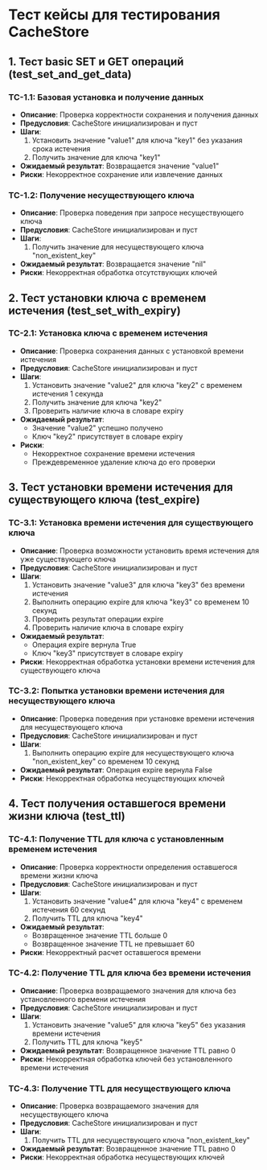 # Тест кейсы для тестирования CacheStore

## 1. Тест basic SET и GET операций (test_set_and_get_data)

### TC-1.1: Базовая установка и получение данных
- **Описание**: Проверка корректности сохранения и получения данных
- **Предусловия**: CacheStore инициализирован и пуст
- **Шаги**:
  1. Установить значение "value1" для ключа "key1" без указания срока истечения
  2. Получить значение для ключа "key1"
- **Ожидаемый результат**: Возвращается значение "value1"
- **Риски**: Некорректное сохранение или извлечение данных

### TC-1.2: Получение несуществующего ключа
- **Описание**: Проверка поведения при запросе несуществующего ключа
- **Предусловия**: CacheStore инициализирован и пуст
- **Шаги**:
  1. Получить значение для несуществующего ключа "non_existent_key"
- **Ожидаемый результат**: Возвращается значение "nil"
- **Риски**: Некорректная обработка отсутствующих ключей

## 2. Тест установки ключа с временем истечения (test_set_with_expiry)

### TC-2.1: Установка ключа с временем истечения
- **Описание**: Проверка сохранения данных с установкой времени истечения
- **Предусловия**: CacheStore инициализирован и пуст
- **Шаги**:
  1. Установить значение "value2" для ключа "key2" с временем истечения 1 секунда
  2. Получить значение для ключа "key2"
  3. Проверить наличие ключа в словаре expiry
- **Ожидаемый результат**: 
  - Значение "value2" успешно получено
  - Ключ "key2" присутствует в словаре expiry
- **Риски**: 
  - Некорректное сохранение времени истечения
  - Преждевременное удаление ключа до его проверки

## 3. Тест установки времени истечения для существующего ключа (test_expire)

### TC-3.1: Установка времени истечения для существующего ключа
- **Описание**: Проверка возможности установить время истечения для уже существующего ключа
- **Предусловия**: CacheStore инициализирован и пуст
- **Шаги**:
  1. Установить значение "value3" для ключа "key3" без времени истечения
  2. Выполнить операцию expire для ключа "key3" со временем 10 секунд
  3. Проверить результат операции expire
  4. Проверить наличие ключа в словаре expiry
- **Ожидаемый результат**: 
  - Операция expire вернула True
  - Ключ "key3" присутствует в словаре expiry
- **Риски**: Некорректная обработка установки времени истечения для существующего ключа

### TC-3.2: Попытка установки времени истечения для несуществующего ключа
- **Описание**: Проверка поведения при установке времени истечения для несуществующего ключа
- **Предусловия**: CacheStore инициализирован и пуст
- **Шаги**:
  1. Выполнить операцию expire для несуществующего ключа "non_existent_key" со временем 10 секунд
- **Ожидаемый результат**: Операция expire вернула False
- **Риски**: Некорректная обработка несуществующих ключей

## 4. Тест получения оставшегося времени жизни ключа (test_ttl)

### TC-4.1: Получение TTL для ключа с установленным временем истечения
- **Описание**: Проверка корректности определения оставшегося времени жизни ключа
- **Предусловия**: CacheStore инициализирован и пуст
- **Шаги**:
  1. Установить значение "value4" для ключа "key4" с временем истечения 60 секунд
  2. Получить TTL для ключа "key4"
- **Ожидаемый результат**: 
  - Возвращенное значение TTL больше 0
  - Возвращенное значение TTL не превышает 60
- **Риски**: Некорректный расчет оставшегося времени

### TC-4.2: Получение TTL для ключа без времени истечения
- **Описание**: Проверка возвращаемого значения для ключа без установленного времени истечения
- **Предусловия**: CacheStore инициализирован и пуст
- **Шаги**:
  1. Установить значение "value5" для ключа "key5" без указания времени истечения
  2. Получить TTL для ключа "key5"
- **Ожидаемый результат**: Возвращенное значение TTL равно 0
- **Риски**: Некорректная обработка ключей без установленного времени истечения

### TC-4.3: Получение TTL для несуществующего ключа
- **Описание**: Проверка возвращаемого значения для несуществующего ключа
- **Предусловия**: CacheStore инициализирован и пуст
- **Шаги**:
  1. Получить TTL для несуществующего ключа "non_existent_key"
- **Ожидаемый результат**: Возвращенное значение TTL равно 0
- **Риски**: Некорректная обработка несуществующих ключей